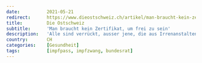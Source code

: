 ```yaml
---
date:          2021-05-21
redirect:      https://www.dieostschweiz.ch/artikel/man-braucht-kein-zertifikat-um-frei-zu-sein-a3gWVAQ
title:         Die Ostschweiz
subtitle:      'Man braucht kein Zertifikat, um frei zu sein'
description:   'Alle sind verrückt, ausser jene, die aus Irrenanstalten entlassen wurden und ein Zertifikat ihrer geistigen Gesundheit vorweisen können. Dieser Logik folgt der Bundesrat in seiner am Mittwoch verkündeten Botschaft. Ein Gastbeitrag von Andrea Seaman.'
country:       CH
categories:    [Gesundheit]
tags:          [impfpass, impfzwang, bundesrat]
---
```

